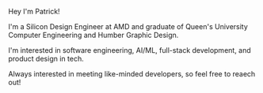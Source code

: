 Hey I'm Patrick! 

I'm a Silicon Design Engineer at AMD and graduate of Queen's University Computer Engineering and Humber Graphic Design. 

I'm interested in software engineering, AI/ML, full-stack development, and product design in tech. 

Always interested in meeting like-minded developers, so feel free to reaech out! 
